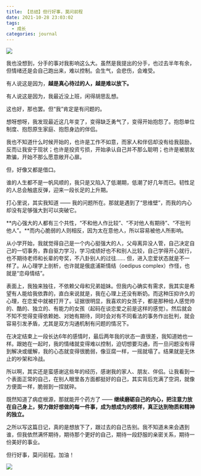 ```yaml
---
title: 【总结】但行好事，莫问前程
date: 2021-10-28 23:03:02
tags: 
  - 成长
categories: journal
---
```


![](/images/journal/侧耳倾听02.jpg)

我也没想到，分手的事对我影响这么大。虽然是我提出的分手，也过去半年有余，但情绪还是会自己跑出来，难以控制。会生气，会悲伤，会难受。

有人说这是因为，**越是真心待过的人，越是难以放下。**

有人说这是因为，我最近没上班，闲得胡思乱想。

这也好，那也罢。但“我”肯定是有问题的。

想呀想呀，我发现最近这几年变了，变得缺乏勇气了，变得开始抱怨了。抱怨单位制度、抱怨原生家庭、抱怨身边的伴侣。

我也不知道什么时候开始的，也许是工作不如意，而家人和伴侣却没有给我鼓励，反而让我安于现状；也许是投资亏损，开始承认自己并不那么聪明；也许是被朋友欺骗，开始不那么愿意敞开心扉。

但，好像又都是借口。

谁的人生都不是一帆风顺的，我只是又陷入了低潮期，低潮了好几年而已。韧性足的人总会触底反弹，迎来一段长足的上升期。

打心里说，其实我知道 —— 我的问题所在。那就是遇到了“思维壁”，而我的内心却没有足够强大到可以突破它。

**内心强大的人都有三个共性，“不和他人作比较”、“不对他人有期待”、“不批判他人”。**而内心脆弱的人则相反，因为太在意他人，所以容易被他人所影响。

从小学开始，我就觉得自己是一个内心挺强大的人，父母离异没人管，自己决定自己的一切事务，靠自驱力学习，学习成绩好也不和别人比较，自己学得开心就行，也不期待老师和长辈的夸奖，不八卦别人的过往...... 但，进入恋爱状态就是不一样了。从心理学上剖析，也许就是俄底浦斯情结（oedipus complex）作怪，也就是“恋母情结”。

表面上，我独来独往，不依赖父母和兄弟姐妹。但我内心确实有需求，我其实是希望有人能给我依靠的，直白来说就是，我在心理上还没有断奶。而这种压抑许久的心理，在恋爱中就被打开了。证据很明显，我喜欢的女孩子，都是那种给人感觉帅的、酷的、独立的、有能力的女孩（起码在谈恋爱之前是这样的感觉）。然后就会不知不觉得变得依赖她、对她有期待，同时会对有不同看法的事务作出批判，就会容易引发矛盾，尤其是双方沟通机制有问题的情况下。

在决定结束上一段长达6年的感情时，最后两年我的状态一直很差，我知道她也一样。跟她在一起时，我的情绪就变得难以控制，迫切想要沟通，而一旦问题没有得到解决或缓解，我的心态就变得很脆弱，像豆腐一样，一摇就塌了。结果就是无休止的吵架和冷战。

所以啊，其实还是蛮感谢这些年的经历，感谢我的家人、朋友、伴侣。让我看到一个表面正常的自己，在别人眼里各方面都挺好的自己，其实背后充满了空洞，就像方便面一样，脆弱到一捏就碎。

既然知道了病症根源，那就能开个药方了 —— **继续磨砺自己的内心，把注意力放在自己身上，努力做好想做的每一件事，成为想成为的模样，真正达到物质和精神的独立。**

之所以写这篇日记，真的是想放下了，跟过去的自己告别。我不知道未来会遇到谁，但我依然满怀期待，期待那个更好的自己，期待一段舒服的亲密关系，期待一份美好的事业。

但行好事，莫问前程。加油！

![](/images/journal/侧耳倾听01.gif)